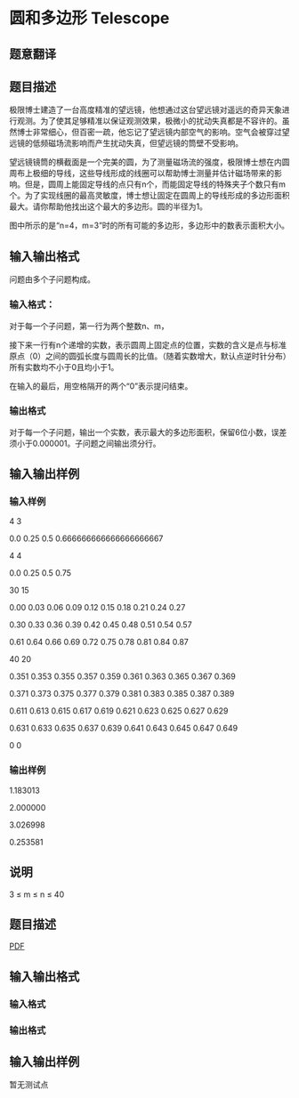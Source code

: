 # 圆和多边形 Telescope

## 题意翻译

## 题目描述

极限博士建造了一台高度精准的望远镜，他想通过这台望远镜对遥远的奇异天象进行观测。为了使其足够精准以保证观测效果，极微小的扰动失真都是不容许的。虽然博士非常细心，但百密一疏，他忘记了望远镜内部空气的影响。空气会被穿过望远镜的低频磁场流影响而产生扰动失真，但望远镜的筒壁不受影响。

望远镜镜筒的横截面是一个完美的圆，为了测量磁场流的强度，极限博士想在内圆周布上极细的导线，这些导线形成的线圈可以帮助博士测量并估计磁场带来的影响。但是，圆周上能固定导线的点只有n个，而能固定导线的特殊夹子个数只有m个。为了实现线圈的最高灵敏度，博士想让固定在圆周上的导线形成的多边形面积最大。请你帮助他找出这个最大的多边形。圆的半径为1。

图中所示的是“n=4，m=3”时的所有可能的多边形，多边形中的数表示面积大小。

## 输入输出格式

问题由多个子问题构成。

### 输入格式：

对于每一个子问题，第一行为两个整数n、m，

接下来一行有n个递增的实数，表示圆周上固定点的位置，实数的含义是点与标准原点（0）之间的圆弧长度与圆周长的比值。（随着实数增大，默认点逆时针分布）所有实数均不小于0且均小于1。

在输入的最后，用空格隔开的两个“0”表示提问结束。

### 输出格式

对于每一个子问题，输出一个实数，表示最大的多边形面积，保留6位小数，误差须小于0.000001。子问题之间输出须分行。

## 输入输出样例

### 输入样例

4 3

0.0 0.25 0.5 0.666666666666666666667

4 4

0.0 0.25 0.5 0.75

30 15

0.00 0.03 0.06 0.09 0.12 0.15 0.18 0.21 0.24 0.27

0.30 0.33 0.36 0.39 0.42 0.45 0.48 0.51 0.54 0.57

0.61 0.64 0.66 0.69 0.72 0.75 0.78 0.81 0.84 0.87

40 20

0.351 0.353 0.355 0.357 0.359 0.361 0.363 0.365 0.367 0.369

0.371 0.373 0.375 0.377 0.379 0.381 0.383 0.385 0.387 0.389

0.611 0.613 0.615 0.617 0.619 0.621 0.623 0.625 0.627 0.629

0.631 0.633 0.635 0.637 0.639 0.641 0.643 0.645 0.647 0.649

0 0

### 输出样例

1.183013

2.000000

3.026998

0.253581

## 说明

3 ≤ m ≤ n ≤ 40

## 题目描述

[problemUrl]: https://uva.onlinejudge.org/index.php?option=com_onlinejudge&Itemid=8&category=448&page=show_problem&problem=4318

[PDF](https://uva.onlinejudge.org/external/15/p1543.pdf)

## 输入输出格式

### 输入格式

### 输出格式

## 输入输出样例

暂无测试点

